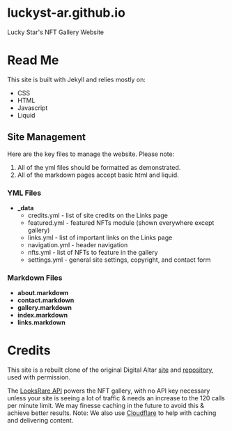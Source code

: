 # luckyst-ar.github.io
Lucky Star's NFT Gallery Website

# Read Me
This site is built with Jekyll and relies mostly on:
- CSS
- HTML
- Javascript
- Liquid

## Site Management
Here are the key files to manage the website. Please note:
1. All of the yml files should be formatted as demonstrated.
2. All of the markdown pages accept basic html and liquid.

### YML Files
+ **_data** 
  + credits.yml - list of site credits on the Links page
  + featured.yml - featured NFTs module (shown everywhere except gallery)
  + links.yml - list of important links on the Links page
  + navigation.yml - header navigation
  + nfts.yml - list of NFTs to feature in the gallery
  + settings.yml - general site settings, copyright, and contact form
  
### Markdown Files
+ **about.markdown**
+ **contact.markdown**
+ **gallery.markdown**
+ **index.markdown**
+ **links.markdown**

# Credits
This site is a rebuilt clone of the original Digital Altar [site](https://digitalaltar.com/) and [repository](https://github.com/Digital-Altar/digital-altar.github.io), used with permission.

The [LooksRare API](http://api.looksrare.org) powers the NFT gallery, with no API key necessary unless your site is seeing a lot of traffic & needs an increase to the 120 calls per minute limit. We may finesse caching in the future to avoid this & achieve better results. Note: We also use [Cloudflare](https://www.cloudflare.com) to help with caching and delivering content.
